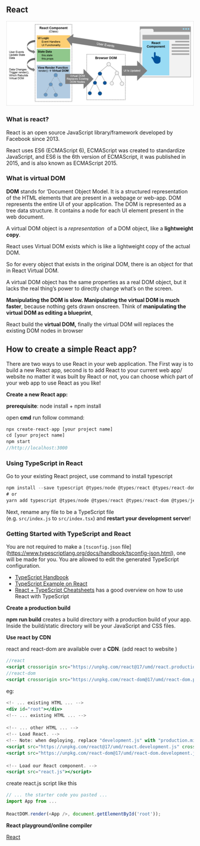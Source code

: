 ## React

![](../../img/react-concept-logic.png)
### What is react?
React is an open source JavaScript library/framework developed by Facebook since 2013.

React uses ES6 (ECMAScript 6), ECMAScript was created to standardize JavaScript, and ES6 is the 6th version of ECMAScript, it was published in 2015, and is also known as ECMAScript 2015.

### What is virtual DOM
**DOM** stands for ‘Document Object Model. It is a structured representation of the HTML elements that are present in a webpage or web-app. DOM represents the entire UI of your application. The DOM is represented as a tree data structure. It contains a node for each UI element present in the web document.

A virtual DOM object is a *representation*
 of a DOM object, like a **lightweight copy**. 

React uses Virtual DOM exists which is like a lightweight copy of the actual DOM.

So for every object that exists in the original DOM, there is an object for that in React Virtual DOM.

A virtual DOM object has the same properties as a real DOM object, but it lacks the real thing’s power to directly change what’s on the screen.

**Manipulating the DOM is slow. Manipulating the virtual DOM is much faster**, because nothing gets drawn onscreen. Think of **manipulating the virtual DOM as editing a blueprint**, 

React build the **virtual DOM,** finally the virtual DOM will replaces the existing DOM nodes in browser

## How to create a simple React app?

There are two ways to use React in your web application. The First way is to build a new React app, second is to add React to your current web app/ website no matter it was built by React or not, you can choose which part of your web app to use React as you like!

**Create a new React app:**

**prerequisite**:  node install +  npm install

open **cmd**  run follow command:

```jsx
npx create-react-app [your project name]
cd [your project name]
npm start
//http://localhost:3000
```

### Using TypeScript in React

Go to your existing React project, use command to install typescript

```jsx
npm install --save typescript @types/node @types/react @types/react-dom @types/jest
# or
yarn add typescript @types/node @types/react @types/react-dom @types/jest
```

Next, rename any file to be a TypeScript file (e.g. `src/index.js` to `src/index.tsx`) and **restart your development server**!

### Getting Started with TypeScript and React[](https://create-react-app.dev/docs/adding-typescript/#getting-started-with-typescript-and-react)

You are not required to make a `[tsconfig.json` file](https://www.typescriptlang.org/docs/handbook/tsconfig-json.html), one will be made for you. You are allowed to edit the generated TypeScript configuration.

- [TypeScript Handbook](https://www.typescriptlang.org/)
- [TypeScript Example on React](https://www.typescriptlang.org/play/index.html?jsx=2&esModuleInterop=true&e=196#example/typescript-with-react)
- [React + TypeScript Cheatsheets](https://github.com/typescript-cheatsheets/react-typescript-cheatsheet#reacttypescript-cheatsheets) has a good overview on how to use React with TypeScript

**Create a production build**

**npm run build** creates a build directory with a production build of your app. Inside the build/static directory will be your JavaScript and CSS files.

**Use react by CDN**

react and react-dom are available over a **CDN**. (add react to website )

```jsx
//react
<script crossorigin src="https://unpkg.com/react@17/umd/react.production.min.js"></script>
//react-dom
<script crossorigin src="https://unpkg.com/react-dom@17/umd/react-dom.production.min.js"></script>
```

eg:

```jsx
<!- ... existing HTML ... -->
<div id="root"></div>
<!-- ... existing HTML ... -->

<!-- ... other HTML ... -->
<!-- Load React. -->
<!-- Note: when deploying, replace "development.js" with "production.min.js". -->
<script src="https://unpkg.com/react@17/umd/react.development.js" crossorigin></script>
<script src="https://unpkg.com/react-dom@17/umd/react-dom.development.js" crossorigin></script>

<!-- Load our React component. -->
<script src="react.js"></script>

```

create react.js script like this
```js
// ... the starter code you pasted ...
import App from ...

ReactDOM.render(<App />, document.getElementById('root'));
```

**React playground/online compiler**

[React](https://codesandbox.io/s/new)

